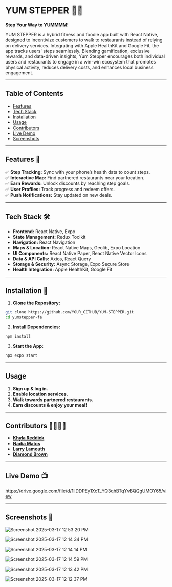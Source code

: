 # YUM STEPPER 🥾🍔  
**Step Your Way to YUMMMM!**  

YUM STEPPER is a hybrid fitness and foodie app built with React Native, designed to incentivize customers to walk to restaurants instead of relying on delivery services. Integrating with Apple HealthKit and Google Fit, the app tracks users' steps seamlessly. Blending gamification, exclusive rewards, and data-driven insights, Yum Stepper encourages both individual users and restaurants to engage in a win-win ecosystem that promotes physical activity, reduces delivery costs, and enhances local business engagement.  

---

## **Table of Contents**  
- [Features](#features)  
- [Tech Stack](#tech-stack)  
- [Installation](#Installation)  
- [Usage](#usage)  
- [Contributors](#contributors)  
- [Live Demo](#Live-demo)  
- [Screenshots](#Screenshots)  

---

## **Features** 🌟  
✅ **Step Tracking:** Sync with your phone’s health data to count steps.  
✅ **Interactive Map:** Find partnered restaurants near your location.  
✅ **Earn Rewards:** Unlock discounts by reaching step goals.  
✅ **User Profiles:** Track progress and redeem offers.  
✅ **Push Notifications:** Stay updated on new deals.  

---

## **Tech Stack** 🛠️  
- **Frontend:** React Native, Expo  
- **State Management:** Redux Toolkit  
- **Navigation:** React Navigation  
- **Maps & Location:** React Native Maps, Geolib, Expo Location  
- **UI Components:** React Native Paper, React Native Vector Icons  
- **Data & API Calls:** Axios, React Query  
- **Storage & Security:** Async Storage, Expo Secure Store  
- **Health Integration:** Apple HealthKit, Google Fit  

---

## **Installation** 🚀  
1. **Clone the Repository:**  
```bash  
git clone https://github.com/YOUR_GITHUB/YUM-STEPPER.git  
cd yumstepper-fe  
```
2. **Install Dependencies:**  
```bash  
npm install  
```
3. **Start the App:**  
```bash  
npx expo start  
```

---

## **Usage**  
1. **Sign up & log in.**  
2. **Enable location services.**  
3. **Walk towards partnered restaurants.**  
4. **Earn discounts & enjoy your meal!**  

---

## **Contributors** 👨‍🎓👩‍🎓  
- **[Khyla Reddick](https://github.com/KhylaRedd)**
- **[Nadia Matos](https://github.com/Nadi-BrooklynCoder)**  
- **[Larry Lamouth](https://github.com/llamouth)**  
- **[Diamond Brown](https://github.com/dbrown499)**  

---

## **Live Demo** 📺  
https://drive.google.com/file/d/1llDDPEy1XcT_YQ3qhBTqYvBQQgUMOY65/view  

---

## **Screenshots** 🌄  

![Screenshot 2025-03-17 12 53 20 PM](https://github.com/user-attachments/assets/0605fb83-2c79-4f3f-b0d2-cfee34774159)


![Screenshot 2025-03-17 12 14 34 PM](https://github.com/user-attachments/assets/4be29a85-744a-42d9-bac6-75aa16b77bda)

![Screenshot 2025-03-17 12 14 14 PM](https://github.com/user-attachments/assets/8e1221f5-d33b-400f-a53d-556ea04a0acb)

![Screenshot 2025-03-17 12 14 59 PM](https://github.com/user-attachments/assets/a49f00e0-416c-4195-a8f1-5983ffd25ac1)

![Screenshot 2025-03-17 12 13 42 PM](https://github.com/user-attachments/assets/2f48ef03-cedc-41d8-b1d9-f7d42cb61128)

![Screenshot 2025-03-17 12 12 37 PM](https://github.com/user-attachments/assets/eb7096a7-7def-45dc-9ac2-4a75899cf90c)

